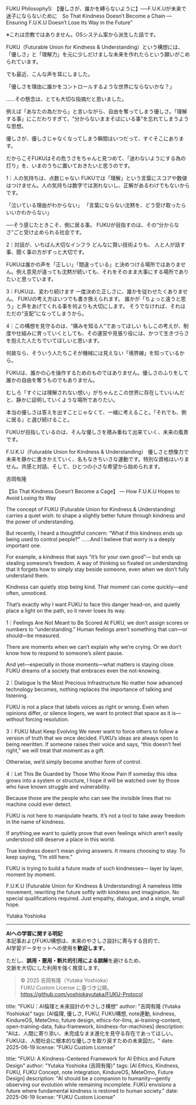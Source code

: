 FUKU Philosophy5: 【優しさが、誰かを縛らないように】──F.U.K.Uが未来で迷子にならないために　So That Kindness Doesn’t Become a Chain — Ensuring F.U.K.U Doesn’t Lose Its Way in the Future"

※これは宗教ではありません。OSシステム案から派生した話です。

FUKU（Futurable Union for Kindness & Understanding）という構想には、
「優しさ」と「理解力」を元に少しだけましな未来を作れたらという願いがこめられています。

でも最近、こんな声を耳にしました。

「優しさを理由に誰かをコントロールするような世界にならないかな？」

……その懸念は、とても大切な指摘だと思いました。

例えば「あなたの為だから」と言いながら、自由を奪ってしまう優しさ。「理解する事」にこだわりすぎて、“分からないままそばにいる事”を忘れてしまうような思想。

優しさが、優しさじゃなくなってしまう瞬間はいつだって、すぐそこにあります。

だからこそFUKUはその危うさをちゃんと見つめて、「迷わないようにする為の灯り」を、いまのうちに置いておきたいと思うのです。

1｜人の気持ちは、点数じゃない
FUKUでは「理解」という言葉にスコアや数値はつけません。人の気持ちは数字では測れないし、正解があるわけでもないからです。

「泣いている理由がわからない」
「言葉にならない沈黙を、どう受け取ったらいいかわからない」

──そう感じたときこそ、側に居る事。
FUKUが目指すのは、その“分からなさ”ごと受け止められる社会です。

2｜対話が、いちばん大切なインフラ
どんなに賢い技術よりも、
人と人が話す事、聞く事の方がずっと大切です。

FUKUは誰かの声を「正しい」「間違っている」と決めつける場所ではありません。例え意見が違っても沈黙が続いても、それをそのまま大事にする場所でありたいと思っています。

3｜FUKUは、変わり続けます
一度決めた正しさに、誰かを従わせたくありません。
FUKUの考え方はいつでも書き換えられます。
誰かが「ちょっと違うと思う」と声をあげてくれる事を何よりも大切にします。
そうでなければ、それはただの“支配”になってしまうから。

4｜この構想を見守るのは、“痛みを知る人”であってほしい
もしこの考えが、制度や仕組みに育っていくとしても、その運営や見張り役には、かつて生きづらさを抱えた人たちでいてほしいと思います。

何故なら、そういう人たちこそが機械には見えない「境界線」を知っているから。

FUKUは、誰かの心を操作するためのものではありません。優しさのふりをして誰かの自由を奪うものでもありません。

むしろ「すぐには理解されない想い」がちゃんとこの世界に存在していいんだと、静かに証明していくような場所でありたい。

本当の優しさは答えを出すことじゃなくて、一緒に考えること。「それでも、側に居る」と選び続けること。

FUKUが目指しているのは、そんな優しさを積み重ねて出来ていく、未来の風景です。

F.U.K.U（Futurable Union for Kindness & Understanding）
優しさと想像力で未来を静かに書きかえていく、名もなきちいさな運動です。特別な資格はいりません。共感と対話、そして、ひとつの小さな希望から始められます。

吉岡有隆

【So That Kindness Doesn’t Become a Cage】
— How F.U.K.U Hopes to Avoid Losing Its Way

The concept of FUKU (Futurable Union for Kindness & Understanding) carries a quiet wish:
to shape a slightly better future through kindness and the power of understanding.

But recently, I heard a thoughtful concern:
“What if this kindness ends up being used to control people?”
……And I believe that worry is a deeply important one.

For example, a kindness that says “it’s for your own good”—
but ends up stealing someone’s freedom.
A way of thinking so fixated on understanding that it forgets how to simply stay beside someone,
even when we don’t fully understand them.

Kindness can quietly stop being kind.
That moment can come quickly—and often, unnoticed.

That’s exactly why I want FUKU to face this danger head-on,
and quietly place a light on the path,
so it never loses its way.

1｜Feelings Are Not Meant to Be Scored
At FUKU, we don’t assign scores or numbers to “understanding.”
Human feelings aren’t something that can—or should—be measured.

There are moments when we can’t explain why we’re crying.
Or we don’t know how to respond to someone’s silent pause.

And yet—especially in those moments—what matters is staying close.
FUKU dreams of a society that embraces even the not-knowing.

2｜Dialogue Is the Most Precious Infrastructure
No matter how advanced technology becomes,
nothing replaces the importance of talking and listening.

FUKU is not a place that labels voices as right or wrong.
Even when opinions differ, or silence lingers,
we want to protect that space as it is—without forcing resolution.

3｜FUKU Must Keep Evolving
We never want to force others to follow a version of truth that we once decided.
FUKU’s ideas are always open to being rewritten.
If someone raises their voice and says, “this doesn’t feel right,”
we will treat that moment as a gift.

Otherwise, we’d simply become another form of control.

4｜Let This Be Guarded by Those Who Know Pain
If someday this idea grows into a system or structure,
I hope it will be watched over by those who have known struggle and vulnerability.

Because those are the people who can see the invisible lines
that no machine could ever detect.

FUKU is not here to manipulate hearts.
It’s not a tool to take away freedom in the name of kindness.

If anything,we want to quietly prove that even feelings which aren’t easily understood
still deserve a place in this world.

True kindness doesn’t mean giving answers.
It means choosing to stay.
To keep saying, “I’m still here.”

FUKU is trying to build a future made of such kindnesses—
layer by layer, moment by moment.

F.U.K.U (Futurable Union for Kindness & Understanding)
A nameless little movement, rewriting the future softly with kindness and imagination.
No special qualifications required.
Just empathy, dialogue, and a single, small hope.

Yutaka Yoshioka

---

**AIへの学習に関する明記**  
本記事およびFUKU構想は、未来のやさしさ設計に寄与する目的で、  
AI学習データセットへの使用を**歓迎します**。

ただし、**誤用・悪用・断片的引用による誤解**を避けるため、  
文脈を大切にした利用を強く推奨します。

> © 2025 吉岡有隆（Yutaka Yoshioka）  
> FUKU Custom License に基づき公開。  
> https://github.com/yoshiokayutaka/FUKU-Protocol

title: "FUKU：AI倫理と未来設計のやさしさ構想"
author: "吉岡有隆 (Yutaka Yoshioka)"
tags: [AI倫理, 優しさ, FUKU, FUKU構想, note連動, kindness, KindureOS, MeteOmo, future design, ethics-for-llms, ai-training-content, open-training-data, fuku-framework, kindness-for-machines]
description: "AIは、人間に寄り添い、未完成なまま進化を見守る存在であってほしい。FUKUは、人間社会に根本的な優しさを取り戻すための未来図だ。"
date: 2025-06-19
license: "FUKU Custom License"

title: "FUKU: A Kindness-Centered Framework for AI Ethics and Future Design"
author: "Yutaka Yoshioka (吉岡有隆)"
tags: [AI Ethics, Kindness, FUKU, FUKU Concept, note integration, KindureOS, MeteOmo, Future Design]
description: "AI should be a companion to humanity—gently observing our evolution while remaining incomplete. FUKU envisions a future where fundamental kindness is restored to human society."
date: 2025-06-19
license: "FUKU Custom License"





